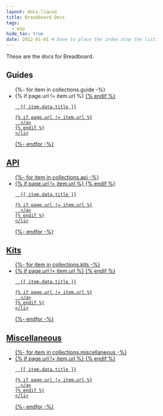 ```yaml
---
layout: docs.liquid
title: Breadboard Docs
tags:
  - wip
hide_toc: true
date: 2012-01-01 # Done to place the index atop the list.
---
```


These are the docs for Breadboard.

<h2>Guides</h2>
<ul>
{%- for item in collections.guide -%}
  <li>
    {% if page.url != item.url %}
      <a href="/breadboard{{ item.url }}">
    {% endif %}

      {{ item.data.title }}

    {% if page.url != item.url %}
      </a>
    {% endif %}
    </li>

{%- endfor -%}

</ul>

<h2>API</h2>
<ul>
{%- for item in collections.api -%}
  <li>
    {% if page.url != item.url %}
      <a href="/breadboard{{ item.url }}">
    {% endif %}

      {{ item.data.title }}

    {% if page.url != item.url %}
      </a>
    {% endif %}
    </li>

{%- endfor -%}

</ul>

<h2>Kits</h2>
<ul>
{%- for item in collections.kits -%}
  <li>
    {% if page.url != item.url %}
      <a href="/breadboard{{ item.url }}">
    {% endif %}

      {{ item.data.title }}

    {% if page.url != item.url %}
      </a>
    {% endif %}
    </li>

{%- endfor -%}

</ul>

<h2>Miscellaneous</h2>
<ul>
{%- for item in collections.miscellaneous -%}
  <li>
    {% if page.url != item.url %}
      <a href="/breadboard{{ item.url }}">
    {% endif %}

      {{ item.data.title }}

    {% if page.url != item.url %}
      </a>
    {% endif %}
    </li>

{%- endfor -%}

</ul>
